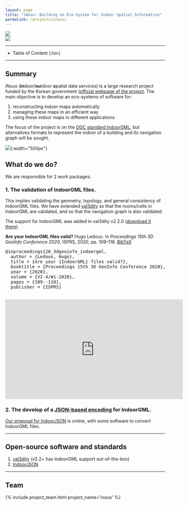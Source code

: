 ```yaml
---
layout: page
title: "iNous: Building an Eco-System for Indoor Spatial Information"
permalink: /projects/inous/
---
```



<div class="row">
  <div class="col-sm-7 hidden-xs nopadding"><img class="img-responsive" src="shoppingmall.png"></div>
  <div class="col-sm-5 hidden-xs nopadding"><a href="https://github.com/tudelft3d/indoorjson"><img class="img-responsive" src="logo.svg"></a></div>
</div>


- - -

* Table of Content
{:toc}

- - -

## Summary

iNous (<strong>in</strong>door/<strong>ou</strong>tdoor <strong>s</strong>patial data services) is a large research project funded by the Korean government ([official webpage of the project](http://www.inous.net/).
The main objective is to develop an eco-systems of software for: 

  1. reconstructing indoor maps automatically
  2. managing these maps in an efficient way
  3. using these indoor maps in different applications

The focus of the project is on the [OGC standard IndoorGML](http://indoorgml.net/), but alternatives formats to represent the indoor of a building and its navigation graph will be sought.

![](inous-wp.jpg){:width="500px"}


## What do we do?

We are responsible for 2 work packages:

### 1. The validation of IndoorGML files. 

This implies validating the geometry, topology, and general consistency of IndoorGML files. We have extended [val3dity](https://github.com/tudelft3d/val3dity) so that the rooms/cells in IndoorGML are validated, and so that the navigation graph is also validated. 

The support for IndoorGML was added in val3dity v2.2.0 ([download it there](https://github.com/tudelft3d/val3dity/releases)).


<div class="filteredelement"><strong> Are your IndoorGML files valid?</strong> Hugo Ledoux. In <em>Proceedings 15th 3D GeoInfo Conference 2020</em>, ISPRS, 2020, pp. 109&ndash;118. <a href="https://doi.org/10.5194/isprs-annals-VI-4-W1-2020-109-2020"><i class="ai ai-open-access-square"></i></a> <a href="#Vitalis3DGeoInfo2019" data-toggle="collapse"><i class="fas fa-caret-square-down"></i> BibTeX</a> <div id="Vitalis3DGeoInfo2019" class="collapse" tabindex="-1"><pre class="bibtex">@inproceedings{20_3dgeoinfo_indoorgml,
  author = {Ledoux, Hugo},
  title = {Are your {IndoorGML} files valid?},
  booktitle = {Proceedings 15th 3D GeoInfo Conference 2020},
  year = {2020},
  volume = {VI-4/W1-2020},
  pages = {109--118},
  publisher = {ISPRS}
</pre></div></div>

<br>

<iframe width="560" height="315" src="https://www.youtube.com/embed/jrSY4a4plz0" frameborder="0" allow="accelerometer; autoplay; clipboard-write; encrypted-media; gyroscope; picture-in-picture" allowfullscreen></iframe>


### 2. The develop of a [JSON-based encoding](https://json.org/) for IndoorGML. 

[Our proposal for IndoorJSON](https://github.com/tudelft3d/indoorjson) is online, with some software to convert IndoorGML files.


- - - 

## Open-source software and standards

  1. [val3dity](https://github.com/tudelft3d/val3dity) (v2.2+ has IndoorGML support out-of-the-box)
  2. [IndoorJSON](https://github.com/tudelft3d/indoorjson)


- - - 

## Team

<div class="row">
    {% include project_team.html project_name='inous' %} 
</div>
